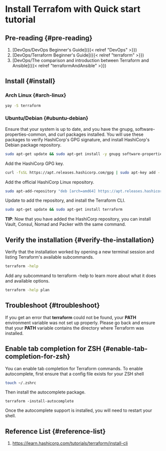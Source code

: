 # Install Terrafom with Quick start tutorial


## Pre-reading {#pre-reading}

1.  [DevOps/DevOps Beginner's Guide]({{< relref "DevOps" >}})
2.  [DevOps/Terraform Beginner's Guide]({{< relref "terraform" >}})
3.  [DevOps/The comparison and introduction between Terraform and Ansible]({{< relref "terraformAndAnsible" >}})


## Install {#install}


### Arch Linux {#arch-linux}

```bash
yay -S terraform
```


### Ubuntu/Debian {#ubuntu-debian}

Ensure that your system is up to date, and you have the gnupg, software-properties-common, and curl packages installed. You will use these packages to verify HashiCorp's GPG signature, and install HashiCorp's Debian package repository.

```bash
sudo apt-get update && sudo apt-get install -y gnupg software-properties-common curl
```

Add the HashiCorp GPG key.

```bash
curl -fsSL https://apt.releases.hashicorp.com/gpg | sudo apt-key add -
```

Add the official HashiCorp Linux repository.

```bash
sudo apt-add-repository "deb [arch=amd64] https://apt.releases.hashicorp.com $(lsb_release -cs) main"
```

Update to add the repository, and install the Terraform CLI.

```bash
sudo apt-get update && sudo apt-get install terraform
```

**TIP**: Now that you have added the HashiCorp repository, you can install Vault, Consul, Nomad and Packer with the same command.


## Verify the installation {#verify-the-installation}

Verify that the installation worked by opening a new terminal session and listing Terraform's available subcommands.

```bash
terraform -help
```

Add any subcommand to terraform -help to learn more about what it does and available options.

```bash
terraform -help plan
```


## Troubleshoot {#troubleshoot}

If you get an error that **terraform** could not be found, your **PATH** environment variable was not set up properly. Please go back and ensure that your **PATH** variable contains the directory where Terraform was installed.


## Enable tab completion for ZSH {#enable-tab-completion-for-zsh}

You can enable tab completion for Terraform commands. To enable autocomplete, first ensure that a config file exists for your ZSH shell

```bash
touch ~/.zshrc
```

Then install the autocomplete package.

```file
terraform -install-autocomplete
```

Once the autocomplete support is installed, you will need to restart your shell.


## Reference List {#reference-list}

1.  <https://learn.hashicorp.com/tutorials/terraform/install-cli>

